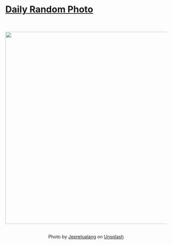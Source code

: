# [Daily Random Photo](https://www.dailyrandomphoto.com/)

<div align="center">
  <br>
  <br>
  <a href="https://www.dailyrandomphoto.com/p/2024/2024-07-07/"><img src="https://images.unsplash.com/photo-1718627829230-a3f11114adb5?crop=entropy&cs=tinysrgb&fit=max&fm=jpg&ixid=M3w3NzUwOHwwfDF8cmFuZG9tfHx8fHx8fHx8MTcyMDMxMjYyNnw&ixlib=rb-4.0.3&q=80&w=1080" width="600px"></a>
  <br>
  <br>
  <p class="has-text-grey">Photo by <a href="https://unsplash.com/@jepretualang?utm_source=Daily%20Random%20Photo&amp;utm_medium=referral" target="_blank" rel="noopener noreferrer">Jepretualang</a> on <a href="https://unsplash.com/photos/a-view-of-a-mountain-through-the-branches-of-a-pine-tree-DXnEvx_6pPM?utm_source=Daily%20Random%20Photo&amp;utm_medium=referral" target="_blank" rel="noopener noreferrer">Unsplash</a></p>
</div>
